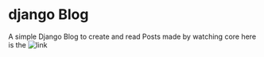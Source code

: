 # django Blog
A simple Django Blog to create and read Posts
made by watching core
here is the ![link](https://www.youtube.com/watch?v=UmljXZIypDc&list=PL-osiE80TeTtoQCKZ03TU5fNfx2UY6U4p)
